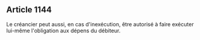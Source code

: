 Article 1144
----
Le créancier peut aussi, en cas d'inexécution, être autorisé à faire exécuter
lui-même l'obligation aux dépens du débiteur.
